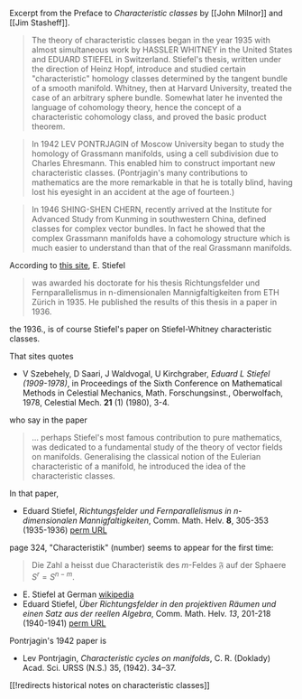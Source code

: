 Excerpt from the Preface to _Characteristic classes_ by [[John Milnor]] and [[Jim Stasheff]].

> The theory of characteristic classes began in the year 1935 with almost simultaneous work by HASSLER WHITNEY in the United States and EDUARD STIEFEL in Switzerland. Stiefel's thesis, written under the direction of Heinz Hopf, introduce and studied certain "characteristic" homology classes determined by the tangent bundle of a smooth manifold. Whitney, then at Harvard University, treated the case of an arbitrary sphere bundle. Somewhat later he invented the language of cohomology theory, hence the concept of a characteristic cohomology class, and proved the basic product theorem.

>In 1942 LEV PONTRJAGIN of Moscow University began to study the homology of Grassmann manifolds, using a cell subdivision due to Charles Ehresmann. This enabled him to construct important new characteristic classes. (Pontrjagin's many contributions to mathematics are the more remarkable in that he is totally blind, having lost his eyesight in an accident at the age of fourteen.)

> In 1946 SHING-SHEN CHERN, recently arrived at the Institute for Advanced Study from Kunming in southwestern China, defined  classes for complex vector bundles. In fact he showed that the complex Grassmann manifolds have a cohomology structure which is much easier to understand than that of the real Grassmann manifolds.

According to [this site](http://www-history.mcs.st-and.ac.uk/Biographies/Stiefel.html), E. Stiefel

> was awarded his doctorate for his thesis Richtungsfelder und Fernparallelismus in n-dimensionalen Mannigfaltigkeiten from ETH Z&#252;rich in 1935. He published the results of this thesis in a paper in 1936.

the 1936., is of course Stiefel's paper on Stiefel-Whitney characteristic classes.

That sites quotes

* V Szebehely, D Saari, J Waldvogal, U Kirchgraber, _Eduard L Stiefel (1909-1978)_, in Proceedings of the Sixth Conference on Mathematical Methods in Celestial Mechanics, Math. Forschungsinst., Oberwolfach, 1978, Celestial Mech. __21__ (1) (1980), 3-4.

who say in the paper 

> ... perhaps Stiefel's most famous contribution to pure mathematics, was dedicated to a fundamental study of the theory of vector fields on manifolds. Generalising the classical notion of the Eulerian characteristic of a manifold, he introduced the idea of the characteristic classes. 

In that paper, 

* Eduard Stiefel, _Richtungsfelder und Fernparallelismus in $n$-dimensionalen Mannigfaltigkeiten_, Comm. Math. Helv. __8__, 305-353 (1935-1936) [perm URL](http://resolver.sub.uni-goettingen.de/purl?GDZPPN002052075)

page 324, "Characteristik" (number) seems to appear for the first time:

> Die Zahl a heisst due Characteristik des $m$-Feldes $\mathfrak{F}$ auf der Sphaere $S^r = S^{n-m}$.

* E. Stiefel at German [wikipedia](http://de.wikipedia.org/wiki/Eduard_Stiefel)
* Eduard Stiefel, _&#220;ber Richtungsfelder in den projektiven R&#228;umen und einen Satz aus der reellen Algebra_, Comm. Math. Helv. _13_, 201-218 (1940-1941) [perm URL](http://resolver.sub.uni-goettingen.de/purl?GDZPPN002053217)

Pontrjagin's 1942 paper is 

* Lev Pontrjagin, _Characteristic cycles on manifolds_, C. R. (Doklady) Acad. Sci. URSS (N.S.) 35, (1942). 34&#8211;37. 

[[!redirects historical notes on characteristic classes]]